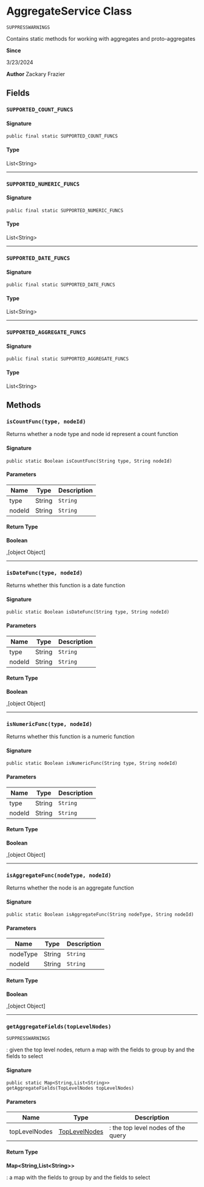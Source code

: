 # AggregateService Class

`SUPPRESSWARNINGS`

Contains static methods for working with aggregates and proto-aggregates

**Since** 

3/23/2024

**Author** Zackary Frazier

## Fields
### `SUPPORTED_COUNT_FUNCS`

#### Signature
```apex
public final static SUPPORTED_COUNT_FUNCS
```

#### Type
List&lt;String&gt;

---

### `SUPPORTED_NUMERIC_FUNCS`

#### Signature
```apex
public final static SUPPORTED_NUMERIC_FUNCS
```

#### Type
List&lt;String&gt;

---

### `SUPPORTED_DATE_FUNCS`

#### Signature
```apex
public final static SUPPORTED_DATE_FUNCS
```

#### Type
List&lt;String&gt;

---

### `SUPPORTED_AGGREGATE_FUNCS`

#### Signature
```apex
public final static SUPPORTED_AGGREGATE_FUNCS
```

#### Type
List&lt;String&gt;

## Methods
### `isCountFunc(type, nodeId)`

Returns whether a node type and node id represent a count function

#### Signature
```apex
public static Boolean isCountFunc(String type, String nodeId)
```

#### Parameters
| Name | Type | Description |
|------|------|-------------|
| type | String | `String` |
| nodeId | String | `String` |

#### Return Type
**Boolean**

,[object Object]

---

### `isDateFunc(type, nodeId)`

Returns whether this function is a date function

#### Signature
```apex
public static Boolean isDateFunc(String type, String nodeId)
```

#### Parameters
| Name | Type | Description |
|------|------|-------------|
| type | String | `String` |
| nodeId | String | `String` |

#### Return Type
**Boolean**

,[object Object]

---

### `isNumericFunc(type, nodeId)`

Returns whether this function is a numeric function

#### Signature
```apex
public static Boolean isNumericFunc(String type, String nodeId)
```

#### Parameters
| Name | Type | Description |
|------|------|-------------|
| type | String | `String` |
| nodeId | String | `String` |

#### Return Type
**Boolean**

,[object Object]

---

### `isAggregateFunc(nodeType, nodeId)`

Returns whether the node is an aggregate function

#### Signature
```apex
public static Boolean isAggregateFunc(String nodeType, String nodeId)
```

#### Parameters
| Name | Type | Description |
|------|------|-------------|
| nodeType | String | `String` |
| nodeId | String | `String` |

#### Return Type
**Boolean**

,[object Object]

---

### `getAggregateFields(topLevelNodes)`

`SUPPRESSWARNINGS`

: given the top level nodes, return a map with the fields to group by and the fields to select

#### Signature
```apex
public static Map<String,List<String>> getAggregateFields(TopLevelNodes topLevelNodes)
```

#### Parameters
| Name | Type | Description |
|------|------|-------------|
| topLevelNodes | [TopLevelNodes](TopLevelNodes.md) | : the top level nodes of the query |

#### Return Type
**Map&lt;String,List&lt;String&gt;&gt;**

: a map with the fields to group by and the fields to select